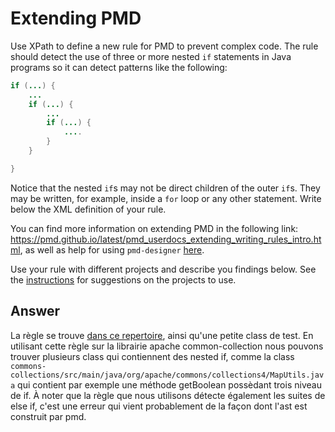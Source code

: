 # Extending PMD

Use XPath to define a new rule for PMD to prevent complex code. The rule should detect the use of three or more nested `if` statements in Java programs so it can detect patterns like the following:

```Java
if (...) {
    ...
    if (...) {
        ...
        if (...) {
            ....
        }
    }

}
```
Notice that the nested `if`s may not be direct children of the outer `if`s. They may be written, for example, inside a `for` loop or any other statement.
Write below the XML definition of your rule.

You can find more information on extending PMD in the following link: https://pmd.github.io/latest/pmd_userdocs_extending_writing_rules_intro.html, as well as help for using `pmd-designer` [here](https://github.com/selabs-ur1/VV-ISTIC-TP2/blob/master/exercises/designer-help.md).

Use your rule with different projects and describe you findings below. See the [instructions](../sujet.md) for suggestions on the projects to use.

## Answer

La règle se trouve [dans ce repertoire](/code/Exercice3), ainsi qu'une petite class de test. En utilisant cette règle sur la librairie apache 
common-collection nous pouvons trouver plusieurs class qui contiennent des nested if, comme la class 
`commons-collections/src/main/java/org/apache/commons/collections4/MapUtils.java` qui contient par exemple une méthode getBoolean possèdant trois 
niveau de if. À noter que la règle que nous utilisons détecte également les suites de else if, c'est une erreur qui vient probablement de la façon 
dont l'ast est construit par pmd.